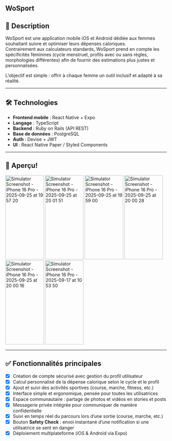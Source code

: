 ## WoSport

## 🚀 Description
WoSport est une application mobile iOS et Android dédiée aux femmes souhaitant suivre et optimiser leurs dépenses caloriques.  
Contrairement aux calculateurs standards, WoSport prend en compte les spécificités féminines (cycle menstruel, profils avec ou sans règles, morphologies différentes) afin de fournir des estimations plus justes et personnalisées.  

L’objectif est simple : offrir à chaque femme un outil inclusif et adapté à sa réalité.  

---

## 🛠️ Technologies
- **Frontend mobile** : React Native + Expo  
- **Langage** : TypeScript  
- **Backend** : Ruby on Rails (API REST)  
- **Base de données** : PostgreSQL  
- **Auth** : Devise + JWT  
- **UI** : React Native Paper / Styled Components  

---

## 📸 Aperçu!
<img width="120" height="262" alt="Simulator Screenshot - iPhone 16 Pro - 2025-09-25 at 19 57 20" src="https://github.com/user-attachments/assets/f5a8f847-edb9-4ef4-b6d9-6d84c8cc17e2" />
<img width="120" height="262" alt="Simulator Screenshot - iPhone 16 Pro - 2025-09-25 at 20 01 51" src="https://github.com/user-attachments/assets/2506aad7-fc26-4e0a-be2a-18b409b22cbb" />
<img width="120" height="262" alt="Simulator Screenshot - iPhone 16 Pro - 2025-09-25 at 19 59 00" src="https://github.com/user-attachments/assets/b41f6d1b-4470-4c98-bfac-4ce5fc1e7586" />
<img width="120" height="262" alt="Simulator Screenshot - iPhone 16 Pro - 2025-09-25 at 20 00 28" src="https://github.com/user-attachments/assets/98b99d7b-a1b5-46f4-aa8b-97416683baa7" />
<img width="120" height="262" alt="Simulator Screenshot - iPhone 16 Pro - 2025-09-25 at 20 00 16" src="https://github.com/user-attachments/assets/a84e0c40-0c57-4bf9-8406-fb498ef1cc10" />
<img width="120" height="262" alt="Simulator Screenshot - iPhone 16 Pro - 2025-09-17 at 10 53 50" src="https://github.com/user-attachments/assets/a73ff2ca-0b4f-452e-9ad4-2f3afd5d6e69" />


---

## ✅ Fonctionnalités principales
- [x] Création de compte sécurisé avec gestion du profil utilisateur  
- [x] Calcul personnalisé de la dépense calorique selon le cycle et le profil  
- [x] Ajout et suivi des activités sportives (course, marche, fitness, etc.)  
- [x] Interface simple et ergonomique, pensée pour toutes les utilisatrices  
- [x] Espace communautaire : partage de photos et vidéos en stories et posts  
- [x] Messagerie privée intégrée pour communiquer de manière confidentielle  
- [x] Suivi en temps réel du parcours lors d’une sortie (course, marche, etc.)  
- [x] Bouton **Safety Check** : envoi instantané d’une notification si une utilisatrice se sent en danger  
- [x] Déploiement multiplateforme (iOS & Android via Expo)

